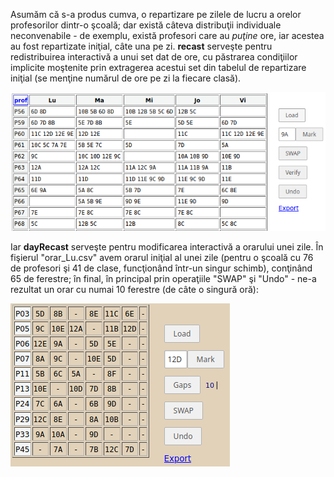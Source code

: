 Asumăm că s-a produs cumva, o repartizare pe zilele de lucru a orelor profesorilor dintr-o şcoală; dar există câteva distribuţii individuale neconvenabile - de exemplu, există profesori care au *puţine* ore, iar acestea au fost repartizate iniţial, câte una pe zi. **recast** serveşte pentru redistribuirea interactivă a unui set dat de ore, cu păstrarea condiţiilor implicite moştenite prin extragerea acestui set din tabelul de repartizare iniţial (se menţine numărul de ore pe zi la fiecare clasă).

<img src="interfata.png" />

Iar **dayRecast** serveşte pentru modificarea interactivă a orarului unei zile. În fişierul "orar_Lu.csv" avem orarul iniţial al unei zile (pentru o şcoală cu 76 de profesori şi 41 de clase, funcţionând într-un singur schimb), conţinând 65 de ferestre; în final, în principal prin operaţiile "SWAP" şi "Undo" - ne-a rezultat un orar cu numai 10 ferestre (de câte o singură oră):

<img src="dayRecast.png" />

